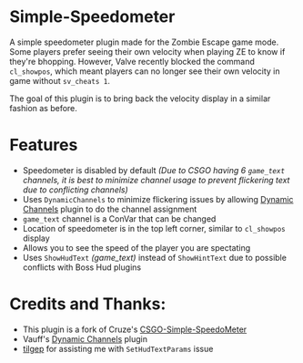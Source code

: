 # Simple-Speedometer
A simple speedometer plugin made for the Zombie Escape game mode. Some players prefer seeing their own velocity when playing ZE to know if they're bhopping. However, Valve recently blocked the command `cl_showpos`, which meant players can no longer see their own velocity in game without `sv_cheats 1`. 

The goal of this plugin is to bring back the velocity display in a similar fashion as before.

# Features
- Speedometer is disabled by default *(Due to CSGO having 6 `game_text` channels, it is best to minimize channel usage to prevent flickering text due to conflicting channels)*
- Uses `DynamicChannels` to minimize flickering issues by allowing [Dynamic Channels](https://github.com/Vauff/DynamicChannels) plugin to do the channel assignment
- `game_text` channel is a ConVar that can be changed
- Location of speedometer is in the top left corner, similar to `cl_showpos` display
- Allows you to see the speed of the player you are spectating
- Uses `ShowHudText` *(game_text)* instead of `ShowHintText` due to possible conflicts with Boss Hud plugins

# Credits and Thanks:
- This plugin is a fork of Cruze's [CSGO-Simple-SpeedoMeter](https://github.com/Cruze03/CSGO-Simple-SpeedoMeter)
- Vauff's [Dynamic Channels](https://github.com/Vauff/DynamicChannels) plugin
- [tilgep](https://steamcommunity.com/id/tilgep/) for assisting me with `SetHudTextParams` issue
